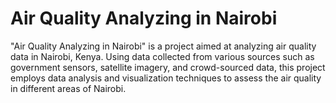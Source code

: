 # Air Quality Analyzing in Nairobi
 "Air Quality Analyzing in Nairobi" is a project aimed at analyzing air quality data in Nairobi, Kenya. Using data collected from various sources such as government sensors, satellite imagery, and crowd-sourced data, this project employs data analysis and visualization techniques to assess the air quality in different areas of Nairobi.
